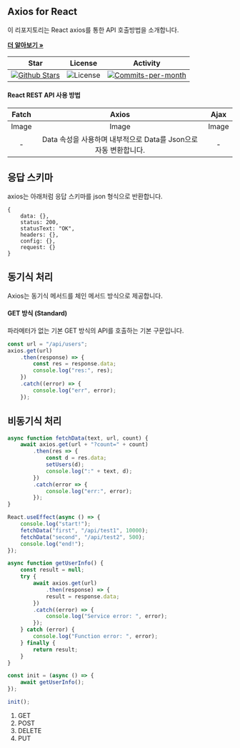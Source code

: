 ## Axios for React

이 리포지토리는 React axios를 통한 API 호출방법을 소개합니다. <br />

<a href="https://github.com/devncore/devncore"><strong>더 알아보기 »</strong></a>
 
| Star | License | Activity |
|:----:|:-------:|:--------:|
| <a href="https://github.com/devncore/docs/stargazers"><img src="https://img.shields.io/github/stars/devncore/docs" alt="Github Stars"></a> | <img src="https://img.shields.io/github/license/devncore/docs" alt="License"> | <a href="https://github.com/devncore/docs/pulse"><img src="https://img.shields.io/github/commit-activity/m/devncore/docs" alt="Commits-per-month"></a> |

#### React REST API 사용 방법
| Fatch | Axios | Ajax |
|:-----:|:------:|:----:|
| Image | Image | Image |
| -     | Data 속성을 사용하며 내부적으로 Data를 Json으로 자동 변환합니다. | - |

## 응답 스키마
axios는 아래처럼 응답 스키마를 json 형식으로 반환합니다.
```
{
    data: {},
    status: 200,
    statusText: "OK",
    headers: {},
    config: {},
    request: {}
}
```

## 동기식 처리
Axios는 동기식 메서드를 체인 메서드 방식으로 제공합니다.

#### GET 방식 (Standard)
파라메터가 없는 기본 GET 방식의 API를 호출하는 기본 구문입니다.
```jsx
const url = "/api/users";
axios.get(url)
    .then(response) => {
        const res = response.data;
        console.log("res:", res);    
    })
    .catch((error) => {
        console.log("err", error);
    });
```

## 비동기식 처리

```jsx
async function fetchData(text, url, count) {
    await axios.get(url + "?count=" + count)
        .then(res => {
            const d = res.data;
            setUsers(d);
            console.log(":" + text, d);
        })
        .catch(error => {
            console.log("err:", error); 
        });
}

React.useEffect(async () => {
    console.log("start!");
    fetchData("first", "/api/test1", 10000);
    fetchData("second", "/api/test2", 500);
    console.log("end!");
});
```

```jsx
async function getUserInfo() {
    const result = null;
    try {
        await axios.get(url)
            .then(response) => {
            result = response.data;
        })
        .catch((error) => {
            console.log("Service error: ", error);
        });    
    } catch (error) {
        console.log("Function error: ", error);
    } finally {
        return result;
    }   
}

const init = (async () => {
    await getUserInfo();
});

init();
```

1. GET
2. POST
3. DELETE
4. PUT
